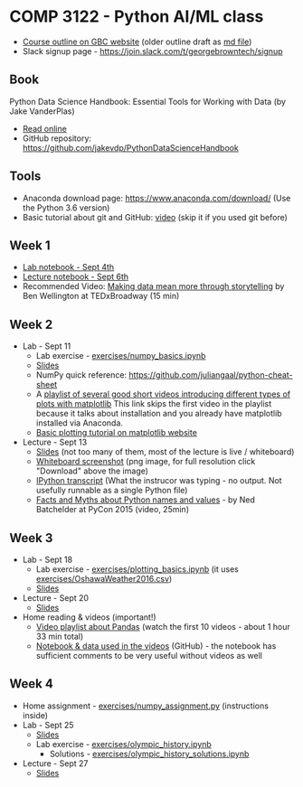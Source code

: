 # COMP 3122 - Python AI/ML class
 * [Course outline on GBC website](https://www.georgebrown.ca/CO/gbc/technology/school-of-computer-technology/courses/COMP/3122/COMP-3122-T127.html) (older outline draft as [md file](Outline.md))
 * Slack signup page - https://join.slack.com/t/georgebrowntech/signup
 
## Book
Python Data Science Handbook: Essential Tools for Working with Data (by Jake VanderPlas)  
- [Read online](https://jakevdp.github.io/PythonDataScienceHandbook/)
- GitHub repository: https://github.com/jakevdp/PythonDataScienceHandbook

## Tools
 - Anaconda download page: https://www.anaconda.com/download/ (Use the Python 3.6 version)
 - Basic tutorial about git and GitHub: [video](https://www.youtube.com/watch?v=0fKg7e37bQE) (skip it if you used git before)
 

## Week 1
   * [Lab notebook - Sept 4th](lectures/01_week_lab.ipynb)
   * [Lecture notebook - Sept 6th](lectures/01_week.ipynb)
   * Recommended Video: [Making data mean more through storytelling](https://www.youtube.com/watch?v=6xsvGYIxJok) by Ben Wellington at TEDxBroadway (15 min)
   
## Week 2
 * Lab - Sept 11
   * Lab exercise - [exercises/numpy_basics.ipynb](exercises/numpy_basics.ipynb)
   * [Slides](lectures/02_week_lab.ipynb)
   * NumPy quick reference: https://github.com/juliangaal/python-cheat-sheet
   * A [playlist of several good short videos introducing different types of plots with matplotlib](https://www.youtube.com/watch?v=zl5qPnqps8M&index=2&list=PLeo1K3hjS3uu4Lr8_kro2AqaO6CFYgKOl) 
This link skips the first video in the playlist because it talks about installation and you already have matplotlib installed via Anaconda.
   * [Basic plotting tutorial on matplotlib website](https://matplotlib.org/users/pyplot_tutorial.html)
 * Lecture - Sept 13
   * [Slides](lectures/02_week.ipynb) (not too many of them, most of the lecture is live / whiteboard) 
   * [Whiteboard screenshot](lectures/02_week_whiteboard.png) (png image, for full resolution click "Download" above the image)
   * [IPython transcript](lectures/02_week_ipython_transcript.py) (What the instrucor was typing - no output. Not usefully runnable as a single Python file)
   * [Facts and Myths about Python names and values](https://www.youtube.com/watch?v=_AEJHKGk9ns) - by Ned Batchelder at PyCon 2015 (video, 25min)
   
## Week 3
 * Lab - Sept 18
   * Lab exercise - [exercises/plotting_basics.ipynb](exercises/plotting_basics.ipynb) (it uses [exercises/OshawaWeather2016.csv](exercises/OshawaWeather2016.csv))
   * [Slides](lectures/03_week_lab.ipynb)
 * Lecture - Sept 20
   * [Slides](lectures/03_week.ipynb)
 * Home reading & videos (important!)
   * [Video playlist about Pandas](https://www.dataschool.io/easier-data-analysis-with-pandas/) (watch the first 10 videos - about 1 hour 33 min total)
   * [Notebook & data used in the videos](https://github.com/justmarkham/pandas-videos/) (GitHub) - the notebook has sufficient comments to be very useful without videos as well
   
## Week 4
 * Home assignment - [exercises/numpy_assignment.py](exercises/numpy_assignment.py) (instructions inside)
 * Lab - Sept 25
   * [Slides](lectures/04_week_lab.ipynb)
   * Lab exercise - [exercises/olympic_history.ipynb](exercises/olympic_history.ipynb)
     * Solutions - [exercises/olympic_history_solutions.ipynb](exercises/olympic_history_solutions.ipynb)
 * Lecture - Sept 27
   * [Slides](lectures/04_week.ipynb) 

   
  
